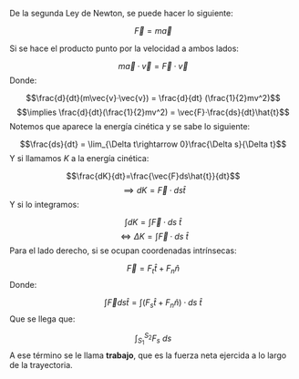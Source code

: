 
De la segunda Ley de Newton, se puede hacer lo siguiente: 

$$\vec{F} = m\vec{a}$$

Si se hace el producto punto por la velocidad a ambos lados: 

$$m\vec{a}·\vec{v} = \vec{F}·\vec{v}$$ 
Donde: 

$$\frac{d}{dt}(m\vec{v}·\vec{v}) = \frac{d}{dt} (\frac{1}{2}mv^2)$$ $$\implies \frac{d}{dt}(\frac{1}{2}mv^2) = \vec{F}·\frac{ds}{dt}\hat{t}$$ 
Notemos que aparece la energía cinética y se sabe lo siguiente: 

$$\frac{ds}{dt} = \lim_{\Delta t\rightarrow 0}\frac{\Delta s}{\Delta t}$$ 
Y si llamamos $K$ a la energía cinética: 

$$\frac{dK}{dt}=\frac{\vec{F}ds\hat{t}}{dt}$$ $$\implies dK = \vec{F}·ds\hat{t}$$ 
Y si lo integramos: 

$$\int dK = \int \vec{F}·ds\ \hat{t}$$ 
$$\iff \Delta K = \int \vec{F}·ds\ \hat{t}$$ 
Para el lado derecho, si se ocupan coordenadas intrínsecas: 

$$\vec{F} = F_t\hat{t} + F_n\hat{n}$$ 
Donde: 

$$\int\vec{F}ds\hat{t} = \int(F_s\hat{t}+F_n\hat{n})·ds\ \hat{t}$$ 
Que se llega que: 

$$\int_{S_1}^{S_2}F_s\ ds$$ 
A ese término se le llama **trabajo**, que es la fuerza neta ejercida a lo largo de la trayectoria.